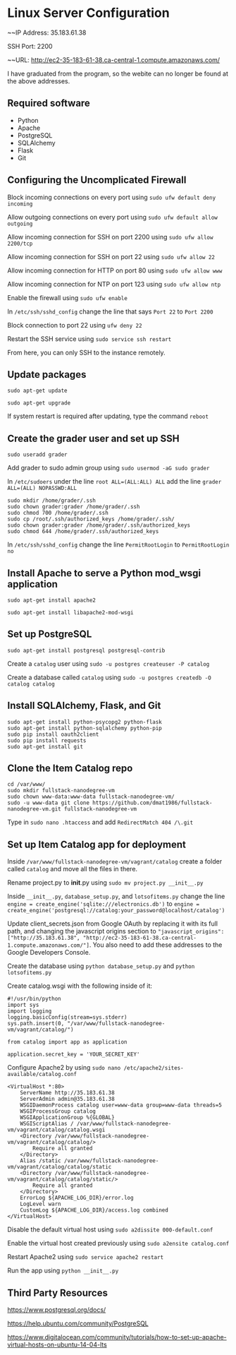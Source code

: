 # Linux Server Configuration

~~IP Address: 35.183.61.38

SSH Port: 2200

~~URL: http://ec2-35-183-61-38.ca-central-1.compute.amazonaws.com/

I have graduated from the program, so the webite can no longer be found at the above addresses.

## Required software

- Python
- Apache
- PostgreSQL
- SQLAlchemy
- Flask
- Git

## Configuring the Uncomplicated Firewall

Block incoming connections on every port using ```sudo ufw default deny incoming```

Allow outgoing connections on every port using ```sudo ufw default allow outgoing```

Allow incoming connection for SSH on port 2200 using ```sudo ufw allow 2200/tcp```

Allow incoming connection for SSH on port 22 using ```sudo ufw allow 22```

Allow incoming connection for HTTP on port 80 using ```sudo ufw allow www```

Allow incoming connection for NTP on port 123 using ```sudo ufw allow ntp```

Enable the firewall using ```sudo ufw enable```

In ```/etc/ssh/sshd_config``` change the line that says ```Port 22``` to ```Port 2200```

Block connection to port 22 using ```ufw deny 22```

Restart the SSH service using ```sudo service ssh restart```

From here, you can only SSH to the instance remotely.

## Update packages

```sudo apt-get update```

```sudo apt-get upgrade```

If system restart is required after updating, type the command ```reboot```

## Create the grader user and set up SSH

```sudo useradd grader```

Add grader to sudo admin group using ```sudo usermod -aG sudo grader```

In ```/etc/sudoers``` under the line ```root ALL=(ALL:ALL) ALL``` add the line ```grader ALL=(ALL) NOPASSWD:ALL```

```
sudo mkdir /home/grader/.ssh
sudo chown grader:grader /home/grader/.ssh
sudo chmod 700 /home/grader/.ssh
sudo cp /root/.ssh/authorized_keys /home/grader/.ssh/
sudo chown grader:grader /home/grader/.ssh/authorized_keys
sudo chmod 644 /home/grader/.ssh/authorized_keys
```

In ```/etc/ssh/sshd_config``` change the line ```PermitRootLogin``` to ```PermitRootLogin no```

## Install Apache to serve a Python mod_wsgi application

```sudo apt-get install apache2```

```sudo apt-get install libapache2-mod-wsgi```

## Set up PostgreSQL

```sudo apt-get install postgresql postgresql-contrib```

Create a ```catalog``` user using ```sudo -u postgres createuser -P catalog```

Create a database called ```catalog``` using ```sudo -u postgres createdb -O catalog catalog```

## Install SQLAlchemy, Flask, and Git

```
sudo apt-get install python-psycopg2 python-flask
sudo apt-get install python-sqlalchemy python-pip
sudo pip install oauth2client
sudo pip install requests
sudo apt-get install git
```

## Clone the Item Catalog repo

```
cd /var/www/
sudo mkdir fullstack-nanodegree-vm
sudo chown www-data:www-data fullstack-nanodegree-vm/
sudo -u www-data git clone https://github.com/dmat1986/fullstack-nanodegree-vm.git fullstack-nanodegree-vm
```

Type in ```sudo nano .htaccess``` and add ```RedirectMatch 404 /\.git```

## Set up Item Catalog app for deployment

Inside ```/var/www/fullstack-nanodegree-vm/vagrant/catalog``` create a folder called ```catalog``` and move all the files in there.

Rename project.py to __init__.py using ```sudo mv project.py __init__.py```

Inside ```__init__.py```, ```database_setup.py```, and ```lotsofitems.py``` change the line ```engine = create_engine('sqlite:///electronics.db')``` to ```engine = create_engine('postgresql://catalog:your_password@localhost/catalog')```

Update client_secrets.json from Google OAuth by replacing it with its full path, and changing the javascript origins section to ```"javascript_origins":["http://35.183.61.38", "http://ec2-35-183-61-38.ca-central-1.compute.amazonaws.com/"]```. You also need to add these addresses to the Google Developers Console.

Create the database using ```python database_setup.py``` and ```python lotsofitems.py```

Create catalog.wsgi with the following inside of it:

```
#!/usr/bin/python
import sys
import logging
logging.basicConfig(stream=sys.stderr)
sys.path.insert(0, "/var/www/fullstack-nanodegree-vm/vagrant/catalog/")

from catalog import app as application

application.secret_key = 'YOUR_SECRET_KEY'
```

Configure Apache2 by using ```sudo nano /etc/apache2/sites-available/catalog.conf```

```
<VirtualHost *:80>
	ServerName http://35.183.61.38
	ServerAdmin admin@35.183.61.38
	WSGIDaemonProcess catalog user=www-data group=www-data threads=5
	WSGIProcessGroup catalog
	WSGIApplicationGroup %{GLOBAL}
	WSGIScriptAlias / /var/www/fullstack-nanodegree-vm/vagrant/catalog/catalog.wsgi
	<Directory /var/www/fullstack-nanodegree-vm/vagrant/catalog/catalog/>
		Require all granted
	</Directory>
	Alias /static /var/www/fullstack-nanodegree-vm/vagrant/catalog/catalog/static
	<Directory /var/www/fullstack-nanodegree-vm/vagrant/catalog/catalog/static/>
		Require all granted
	</Directory>
	ErrorLog ${APACHE_LOG_DIR}/error.log
	LogLevel warn
	CustomLog ${APACHE_LOG_DIR}/access.log combined
</VirtualHost>
```

Disable the default virtual host using ```sudo a2dissite 000-default.conf```

Enable the virtual host created previously using ```sudo a2ensite catalog.conf```

Restart Apache2 using ```sudo service apache2 restart```

Run the app using ```python __init__.py```

## Third Party Resources

https://www.postgresql.org/docs/

https://help.ubuntu.com/community/PostgreSQL

https://www.digitalocean.com/community/tutorials/how-to-set-up-apache-virtual-hosts-on-ubuntu-14-04-lts


